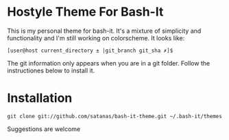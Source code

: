 Hostyle Theme For Bash-It
=========================

This is my personal theme for bash-it. It's a mixture of simplicity and functionality and I'm still working on colorscheme. It looks like:

```
[user@host current_directory ± |git_branch git_sha ✗]$
```

The git information only appears when you are in a git folder. Follow the instructiones below to install it.

Installation
============

```
git clone git://github.com/satanas/bash-it-theme.git ~/.bash-it/themes
```

Suggestions are welcome
